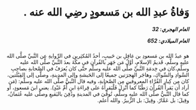 <h1 dir="rtl">وَفاةُ عبدِ الله بن مَسعودٍ رضِي الله عنه .</h1>

<h5 dir="rtl">العام الهجري:  32

العام الميلادي: 652

</h5>

<p dir="rtl">هو عبدُ الله بن مَسعودِ بن غافِلِ بن حَبيبٍ، أحدُ المُكثِرين في الرِّوايةِ عن النَّبيِّ صلَّى الله عليه وسلَّم، قَديمُ الإسلامِ، أوَّلُ مَن جَهَر بالقُرآنِ في مكَّةَ بعدَ النَّبيِّ صلَّى الله عليه وسلَّم،كان في خِدمَةِ النَّبيِّ صلَّى الله عليه وسلَّم حتَّى كان يُعرَفُ في الصَّحابةِ بصاحِبِ السَّوادِ والسِّواكِ، وهاجَر الهِجرَتين جميعًا إلى الحَبشةِ وإلى المدينةِ، وصلَّى إلى القِبْلَتين، كان مِن كِبارِ القُرَّاءِ المعروفين مِن الصَّحابةِ، وفيه قال النَّبيُّ صلَّى الله عليه وسلَّم: (مَن أراد أن يَقرأَ القُرآنَ رَطْبًا كما أُنْزِلَ فَلْيَقرأْهُ على قِراءَةِ ابنِ أُمِّ عَبْدٍ). يعني ابنَ مَسعودٍ، أو كما قال النَّبيُّ صلَّى الله عليه وسلَّم، تُوفِّيَ في المدينةِ ودُفِنَ بالبَقيعِ وصلَّى عليه عُثمانُ، وقِيلَ: بل عَمَّارٌ. وقِيلَ: بل الزُّبيرُ. والله أعلم.</p></br>
